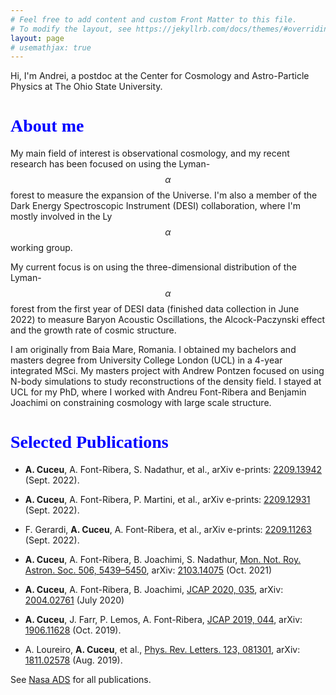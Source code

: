 ```yaml
---
# Feel free to add content and custom Front Matter to this file.
# To modify the layout, see https://jekyllrb.com/docs/themes/#overriding-theme-defaults
layout: page
# usemathjax: true
---
```



Hi, I'm Andrei, a postdoc at the Center for Cosmology and Astro-Particle Physics at The Ohio State University.

<h1 style="font-family:'Calibri Light';color: blue" id="about">About me </h1>

My main field of interest is observational cosmology, and my recent research has been focused on using the Lyman-$$\alpha$$ forest to measure the expansion of the Universe. I'm also a member of the Dark Energy Spectroscopic Instrument (DESI) collaboration, where I'm mostly involved in the Ly$$\alpha$$ working group.

My current focus is on using the three-dimensional distribution of the Lyman-$$\alpha$$ forest from the first year of DESI data (finished data collection in June 2022) to measure Baryon Acoustic Oscillations, the Alcock-Paczynski effect and the growth rate of cosmic structure.

I am originally from Baia Mare, Romania. I obtained my bachelors and masters degree from University College London (UCL) in a 4-year integrated MSci. My masters project with Andrew Pontzen focused on using N-body simulations to study reconstructions of the density field. I stayed at UCL for my PhD, where I worked with Andreu Font-Ribera and Benjamin Joachimi on constraining cosmology with large scale structure.

<h1 style="font-family:'Calibri Light';color: blue" id="publications">Selected Publications </h1>

* **A. Cuceu**, A. Font-Ribera, S. Nadathur, et al., arXiv e-prints: [2209.13942](https://arxiv.org/abs/2209.13942) (Sept. 2022).

* **A. Cuceu**, A. Font-Ribera, P. Martini, et al., arXiv e-prints: [2209.12931](https://arxiv.org/abs/2209.12931) (Sept. 2022).

* F. Gerardi, **A. Cuceu**, A. Font-Ribera, et al., arXiv e-prints: [2209.11263](https://arxiv.org/abs/2209.11263) (Sept. 2022).

* **A. Cuceu**, A. Font-Ribera, B. Joachimi, S. Nadathur, [Mon. Not. Roy. Astron. Soc. 506, 5439–5450](https://doi.org/10.1093/mnras/stab1999), arXiv: [2103.14075](https://arxiv.org/abs/2103.14075) (Oct. 2021)

* **A. Cuceu**, A. Font-Ribera, B. Joachimi, [JCAP 2020, 035](https://doi.org/10.1088/1475-7516/2020/07/035), arXiv: [2004.02761](https://arxiv.org/abs/2004.02761) (July 2020)

* **A. Cuceu**, J. Farr, P. Lemos, A. Font-Ribera, [JCAP 2019, 044](https://doi.org/10.1088/1475-7516/2019/10/044), arXiv: [1906.11628](https://arxiv.org/abs/1906.11628) (Oct. 2019).

* A. Loureiro, **A. Cuceu**, et al., [Phys. Rev. Letters. 123, 081301](https://doi.org/10.1103/PhysRevLett.123.081301), arXiv: [1811.02578](https://arxiv.org/abs/1811.02578) (Aug. 2019).

See [Nasa ADS](https://ui.adsabs.harvard.edu/search/q=author%3A"Cuceu%2C%20Andrei"&sort=date%20desc%2C%20bibcode%20desc&p_=0) for all publications.
